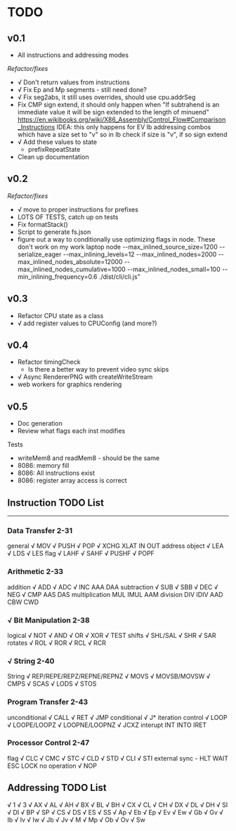 # TODO

## v0.1
* All instructions and addressing modes

*Refactor/fixes*
* √ Don't return values from instructions
* √ Fix Ep and Mp segments - still need done?
* √ Fix seg2abs, it still uses overrides, should use cpu.addrSeg
* Fix CMP sign extend, it should only happen when
  "If subtrahend is an immediate value it will be sign extended to the length of minuend"
  https://en.wikibooks.org/wiki/X86_Assembly/Control_Flow#Comparison_Instructions
  IDEA: this only happens for EV Ib addressing combos which have a size set to "v"
        so in Ib check if size is "v", if so sign extend
* √ Add these values to state
  * prefixRepeatState
* Clean up documentation

## v0.2
*Refactor/fixes*
* √ move to proper instructions for prefixes
* LOTS OF TESTS, catch up on tests
* Fix formatStack()
* Script to generate fs.json
* figure out a way to conditionally use optimizing flags in node. These don't work on my work laptop
  node --max_inlined_source_size=1200 --serialize_eager --max_inlining_levels=12 --max_inlined_nodes=2000 --max_inlined_nodes_absolute=12000 --max_inlined_nodes_cumulative=1000 --max_inlined_nodes_small=100 --min_inlining_frequency=0.6 ./dist/cli/cli.js"

## v0.3
* Refactor CPU state as a class
* √ add register values to CPUConfig (and more?)

## v0.4
* Refactor timingCheck
  * Is there a better way to prevent video sync skips
* √ Async RendererPNG with createWriteStream
* web workers for graphics rendering

## v0.5
* Doc generation
* Review what flags each inst modifies

Tests
* writeMem8 and readMem8 - should be the same
* 8086: memory fill
* 8086: All instructions exist
* 8086: register array access is correct

## Instruction TODO List
------------------

### Data Transfer 2-31

general
	√ MOV
	√ PUSH
	√ POP
	√ XCHG
	  XLAT
	  IN
	  OUT
address object
	√ LEA
	√ LDS
	√ LES
flag
	√ LAHF
	√ SAHF
	√ PUSHF
	√ POPF

### Arithmetic 2-33

addition
	√ ADD
	√ ADC
	√ INC
	  AAA
	  DAA
subtraction
	√ SUB
	√ SBB
	√ DEC
	√ NEG
	√ CMP
	  AAS
	  DAS
multiplication
	  MUL
	  IMUL
	  AAM
division
	  DIV
	  IDIV
	  AAD
	  CBW
	  CWD

### √ Bit Manipulation 2-38
logical
	√ NOT
	√ AND
	√ OR
	√ XOR
	√ TEST
shifts
	√ SHL/SAL
	√ SHR
	√ SAR
rotates
	√ ROL
	√ ROR
	√ RCL
	√ RCR

### √ String 2-40

String
	√ REP/REPE/REPZ/REPNE/REPNZ
	√ MOVS
	√ MOVSB/MOVSW
	√ CMPS
	√ SCAS
	√ LODS
	√ STOS

### Program Transfer 2-43

unconditional
	√ CALL
	√ RET
	√ JMP
conditional
	√ J*
iteration control
	√ LOOP
	√ LOOPE/LOOPZ
	√ LOOPNE/LOOPNZ
	√ JCXZ
interupt
	  INT
	  INTO
	  IRET

### Processor Control 2-47

flag
	√ CLC
	√ CMC
	√ STC
	√ CLD
	√ STD
	√ CLI
	√ STI
external sync
	- HLT
	  WAIT
	  ESC
	  LOCK
no operation
	√ NOP

## Addressing TODO List
  √ 1
  √ 3
  √ AX
  √ AL
  √ AH
  √ BX
  √ BL
  √ BH
  √ CX
  √ CL
  √ CH
  √ DX
  √ DL
  √ DH
  √ SI
  √ DI
  √ BP
  √ SP
  √ CS
  √ DS
  √ ES
  √ SS
  √ Ap
  √ Eb
  √ Ep
  √ Ev
  √ Ew
  √ Gb
  √ Gv
  √ Ib
  √ Iv
  √ Iw
  √ Jb
  √ Jv
  √ M
  √ Mp
  √ Ob
  √ Ov
  √ Sw
